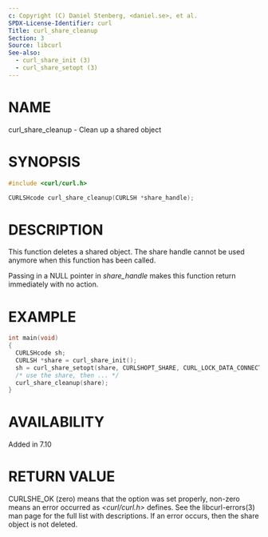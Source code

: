 ```yaml
---
c: Copyright (C) Daniel Stenberg, <daniel.se>, et al.
SPDX-License-Identifier: curl
Title: curl_share_cleanup
Section: 3
Source: libcurl
See-also:
  - curl_share_init (3)
  - curl_share_setopt (3)
---
```


# NAME

curl_share_cleanup - Clean up a shared object

# SYNOPSIS

~~~c
#include <curl/curl.h>

CURLSHcode curl_share_cleanup(CURLSH *share_handle);
~~~

# DESCRIPTION

This function deletes a shared object. The share handle cannot be used anymore
when this function has been called.

Passing in a NULL pointer in *share_handle* makes this function return
immediately with no action.

# EXAMPLE

~~~c
int main(void)
{
  CURLSHcode sh;
  CURLSH *share = curl_share_init();
  sh = curl_share_setopt(share, CURLSHOPT_SHARE, CURL_LOCK_DATA_CONNECT);
  /* use the share, then ... */
  curl_share_cleanup(share);
}
~~~

# AVAILABILITY

Added in 7.10

# RETURN VALUE

CURLSHE_OK (zero) means that the option was set properly, non-zero means an
error occurred as *<curl/curl.h>* defines. See the libcurl-errors(3)
man page for the full list with descriptions. If an error occurs, then the
share object is not deleted.
